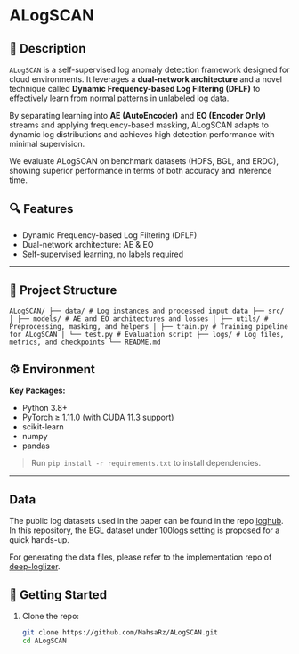 # ALogSCAN

## 🧠 Description

`ALogSCAN` is a self-supervised log anomaly detection framework designed for cloud environments. It leverages a **dual-network architecture** and a novel technique called **Dynamic Frequency-based Log Filtering (DFLF)** to effectively learn from normal patterns in unlabeled log data. 

By separating learning into **AE (AutoEncoder)** and **EO (Encoder Only)** streams and applying frequency-based masking, ALogSCAN adapts to dynamic log distributions and achieves high detection performance with minimal supervision.

We evaluate ALogSCAN on benchmark datasets (HDFS, BGL, and ERDC), showing superior performance in terms of both accuracy and inference time.

## 🔍 Features
- Dynamic Frequency-based Log Filtering (DFLF)
- Dual-network architecture: AE & EO
- Self-supervised learning, no labels required

---

## 📁 Project Structure
```
ALogSCAN/ ├── data/ # Log instances and processed input data ├── src/ │ ├── models/ # AE and EO architectures and losses │ ├── utils/ # Preprocessing, masking, and helpers │ ├── train.py # Training pipeline for ALogSCAN │ └── test.py # Evaluation script ├── logs/ # Log files, metrics, and checkpoints └── README.md
```

## ⚙️ Environment

**Key Packages:**

- Python 3.8+
- PyTorch ≥ 1.11.0 (with CUDA 11.3 support)
- scikit-learn
- numpy
- pandas

> Run `pip install -r requirements.txt` to install dependencies.

---

## Data

The public log datasets used in the paper can be found in the repo [loghub](https://github.com/logpai/loghub).
In this repository, the BGL dataset under 100logs setting is proposed for a quick hands-up.

For generating the data files, please refer to the implementation repo of [deep-loglizer](https://github.com/logpai/deep-loglizer).



## 🚀 Getting Started

1. Clone the repo:
   ```bash
   git clone https://github.com/MahsaRz/ALogSCAN.git
   cd ALogSCAN
